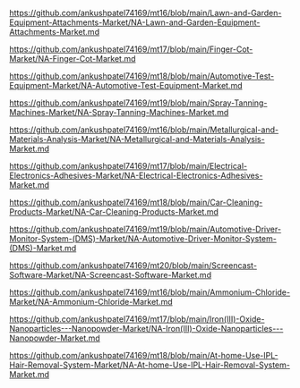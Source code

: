 <p><a href="https://github.com/ankushpatel74169/mt16/blob/main/Lawn-and-Garden-Equipment-Attachments-Market/NA-Lawn-and-Garden-Equipment-Attachments-Market.md">https://github.com/ankushpatel74169/mt16/blob/main/Lawn-and-Garden-Equipment-Attachments-Market/NA-Lawn-and-Garden-Equipment-Attachments-Market.md</a></p><p><a href="https://github.com/ankushpatel74169/mt17/blob/main/Finger-Cot-Market/NA-Finger-Cot-Market.md">https://github.com/ankushpatel74169/mt17/blob/main/Finger-Cot-Market/NA-Finger-Cot-Market.md</a></p><p><a href="https://github.com/ankushpatel74169/mt18/blob/main/Automotive-Test-Equipment-Market/NA-Automotive-Test-Equipment-Market.md">https://github.com/ankushpatel74169/mt18/blob/main/Automotive-Test-Equipment-Market/NA-Automotive-Test-Equipment-Market.md</a></p><p><a href="https://github.com/ankushpatel74169/mt19/blob/main/Spray-Tanning-Machines-Market/NA-Spray-Tanning-Machines-Market.md">https://github.com/ankushpatel74169/mt19/blob/main/Spray-Tanning-Machines-Market/NA-Spray-Tanning-Machines-Market.md</a></p><p><a href="https://github.com/ankushpatel74169/mt16/blob/main/Metallurgical-and-Materials-Analysis-Market/NA-Metallurgical-and-Materials-Analysis-Market.md">https://github.com/ankushpatel74169/mt16/blob/main/Metallurgical-and-Materials-Analysis-Market/NA-Metallurgical-and-Materials-Analysis-Market.md</a></p><p><a href="https://github.com/ankushpatel74169/mt17/blob/main/Electrical-Electronics-Adhesives-Market/NA-Electrical-Electronics-Adhesives-Market.md">https://github.com/ankushpatel74169/mt17/blob/main/Electrical-Electronics-Adhesives-Market/NA-Electrical-Electronics-Adhesives-Market.md</a></p><p><a href="https://github.com/ankushpatel74169/mt18/blob/main/Car-Cleaning-Products-Market/NA-Car-Cleaning-Products-Market.md">https://github.com/ankushpatel74169/mt18/blob/main/Car-Cleaning-Products-Market/NA-Car-Cleaning-Products-Market.md</a></p><p><a href="https://github.com/ankushpatel74169/mt19/blob/main/Automotive-Driver-Monitor-System-(DMS)-Market/NA-Automotive-Driver-Monitor-System-(DMS)-Market.md">https://github.com/ankushpatel74169/mt19/blob/main/Automotive-Driver-Monitor-System-(DMS)-Market/NA-Automotive-Driver-Monitor-System-(DMS)-Market.md</a></p><p><a href="https://github.com/ankushpatel74169/mt20/blob/main/Screencast-Software-Market/NA-Screencast-Software-Market.md">https://github.com/ankushpatel74169/mt20/blob/main/Screencast-Software-Market/NA-Screencast-Software-Market.md</a></p><p><a href="https://github.com/ankushpatel74169/mt16/blob/main/Ammonium-Chloride-Market/NA-Ammonium-Chloride-Market.md">https://github.com/ankushpatel74169/mt16/blob/main/Ammonium-Chloride-Market/NA-Ammonium-Chloride-Market.md</a></p><p><a href="https://github.com/ankushpatel74169/mt17/blob/main/Iron(III)-Oxide-Nanoparticles---Nanopowder-Market/NA-Iron(III)-Oxide-Nanoparticles---Nanopowder-Market.md">https://github.com/ankushpatel74169/mt17/blob/main/Iron(III)-Oxide-Nanoparticles---Nanopowder-Market/NA-Iron(III)-Oxide-Nanoparticles---Nanopowder-Market.md</a></p><p><a href="https://github.com/ankushpatel74169/mt18/blob/main/At-home-Use-IPL-Hair-Removal-System-Market/NA-At-home-Use-IPL-Hair-Removal-System-Market.md">https://github.com/ankushpatel74169/mt18/blob/main/At-home-Use-IPL-Hair-Removal-System-Market/NA-At-home-Use-IPL-Hair-Removal-System-Market.md</a></p>

